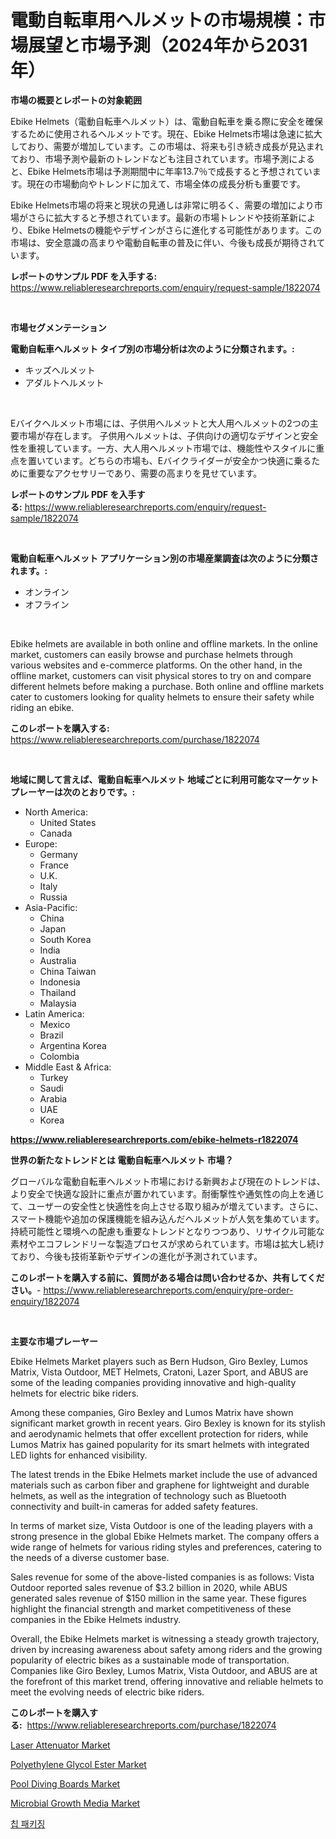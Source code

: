 <p><h1>電動自転車用ヘルメットの市場規模：市場展望と市場予測（2024年から2031年）</h1></p><p><strong>市場の概要とレポートの対象範囲</strong></p>
<p><p>Ebike Helmets（電動自転車ヘルメット）は、電動自転車を乗る際に安全を確保するために使用されるヘルメットです。現在、Ebike Helmets市場は急速に拡大しており、需要が増加しています。この市場は、将来も引き続き成長が見込まれており、市場予測や最新のトレンドなども注目されています。市場予測によると、Ebike Helmets市場は予測期間中に年率13.7％で成長すると予想されています。現在の市場動向やトレンドに加えて、市場全体の成長分析も重要です。</p><p>Ebike Helmets市場の将来と現状の見通しは非常に明るく、需要の増加により市場がさらに拡大すると予想されています。最新の市場トレンドや技術革新により、Ebike Helmetsの機能やデザインがさらに進化する可能性があります。この市場は、安全意識の高まりや電動自転車の普及に伴い、今後も成長が期待されています。</p></p>
<p><strong>レポートのサンプル PDF を入手する:</strong> <a href="https://www.reliableresearchreports.com/enquiry/request-sample/1822074">https://www.reliableresearchreports.com/enquiry/request-sample/1822074</a></p>
<p>&nbsp;</p>
<p><strong>市場セグメンテーション</strong></p>
<p><strong>電動自転車ヘルメット タイプ別の市場分析は次のように分類されます。:</strong></p>
<p><ul><li>キッズヘルメット</li><li>アダルトヘルメット</li></ul></p>
<p>&nbsp;</p>
<p><p>Eバイクヘルメット市場には、子供用ヘルメットと大人用ヘルメットの2つの主要市場が存在します。 子供用ヘルメットは、子供向けの適切なデザインと安全性を重視しています。一方、大人用ヘルメット市場では、機能性やスタイルに重点を置いています。どちらの市場も、Eバイクライダーが安全かつ快適に乗るために重要なアクセサリーであり、需要の高まりを見せています。</p></p>
<p><strong>レポートのサンプル PDF を入手する:</strong>&nbsp;<a href="https://www.reliableresearchreports.com/enquiry/request-sample/1822074">https://www.reliableresearchreports.com/enquiry/request-sample/1822074</a></p>
<p>&nbsp;</p>
<p><strong> 電動自転車ヘルメット アプリケーション別の市場産業調査は次のように分類されます。:</strong></p>
<p><ul><li>オンライン</li><li>オフライン</li></ul></p>
<p>&nbsp;</p>
<p><p>Ebike helmets are available in both online and offline markets. In the online market, customers can easily browse and purchase helmets through various websites and e-commerce platforms. On the other hand, in the offline market, customers can visit physical stores to try on and compare different helmets before making a purchase. Both online and offline markets cater to customers looking for quality helmets to ensure their safety while riding an ebike.</p></p>
<p><strong>このレポートを購入する:</strong>&nbsp; <a href="https://www.reliableresearchreports.com/purchase/1822074">https://www.reliableresearchreports.com/purchase/1822074</a></p>
<p>&nbsp;</p>
<p><strong>地域に関して言えば、電動自転車ヘルメット 地域ごとに利用可能なマーケットプレーヤーは次のとおりです。:</strong></p>
<p><ul>
    <li>
        North America:
        <ul>
            <li>United States</li>
            <li>Canada</li>
        </ul>
    </li>
    <li>
        Europe:
        <ul>
            <li>Germany</li>
            <li>France</li>
            <li>U.K.</li>
            <li>Italy</li>
            <li>Russia</li>
        </ul>
    </li>
    <li>
        Asia-Pacific:
        <ul>
            <li>China</li>
            <li>Japan</li>
            <li>South Korea</li>
            <li>India</li>
            <li>Australia</li>
            <li>China Taiwan</li>
            <li>Indonesia</li>
            <li>Thailand</li>
            <li>Malaysia</li>
        </ul>
    </li>
    <li>
        Latin America:
        <ul>
            <li>Mexico</li>
            <li>Brazil</li>
            <li>Argentina Korea</li>
            <li>Colombia</li>
        </ul>
    </li>
    <li>
        Middle East & Africa:
        <ul>
            <li>Turkey</li>
            <li>Saudi</li>
            <li>Arabia</li>
            <li>UAE</li>
            <li>Korea</li>
        </ul>
    </li>
    </ul></p>
<p><strong><a href="https://www.reliableresearchreports.com/ebike-helmets-r1822074">https://www.reliableresearchreports.com/ebike-helmets-r1822074</a></strong>&nbsp;</p>
<p><strong>世界の新たなトレンドとは 電動自転車ヘルメット 市場？</strong></p>
<p><p>グローバルな電動自転車ヘルメット市場における新興および現在のトレンドは、より安全で快適な設計に重点が置かれています。耐衝撃性や通気性の向上を通じて、ユーザーの安全性と快適性を向上させる取り組みが増えています。さらに、スマート機能や追加の保護機能を組み込んだヘルメットが人気を集めています。持続可能性と環境への配慮も重要なトレンドとなりつつあり、リサイクル可能な素材やエコフレンドリーな製造プロセスが求められています。市場は拡大し続けており、今後も技術革新やデザインの進化が予測されています。</p></p>
<p><strong>このレポートを購入する前に、質問がある場合は問い合わせるか、共有してください。</strong>- <a href="https://www.reliableresearchreports.com/enquiry/pre-order-enquiry/1822074">https://www.reliableresearchreports.com/enquiry/pre-order-enquiry/1822074</a></p>
<p>&nbsp;</p>
<p><strong>主要な市場プレーヤー</strong></p>
<p><p>Ebike Helmets Market players such as Bern Hudson, Giro Bexley, Lumos Matrix, Vista Outdoor, MET Helmets, Cratoni, Lazer Sport, and ABUS are some of the leading companies providing innovative and high-quality helmets for electric bike riders.</p><p>Among these companies, Giro Bexley and Lumos Matrix have shown significant market growth in recent years. Giro Bexley is known for its stylish and aerodynamic helmets that offer excellent protection for riders, while Lumos Matrix has gained popularity for its smart helmets with integrated LED lights for enhanced visibility.</p><p>The latest trends in the Ebike Helmets market include the use of advanced materials such as carbon fiber and graphene for lightweight and durable helmets, as well as the integration of technology such as Bluetooth connectivity and built-in cameras for added safety features.</p><p>In terms of market size, Vista Outdoor is one of the leading players with a strong presence in the global Ebike Helmets market. The company offers a wide range of helmets for various riding styles and preferences, catering to the needs of a diverse customer base.</p><p>Sales revenue for some of the above-listed companies is as follows: Vista Outdoor reported sales revenue of $3.2 billion in 2020, while ABUS generated sales revenue of $150 million in the same year. These figures highlight the financial strength and market competitiveness of these companies in the Ebike Helmets industry.</p><p>Overall, the Ebike Helmets market is witnessing a steady growth trajectory, driven by increasing awareness about safety among riders and the growing popularity of electric bikes as a sustainable mode of transportation. Companies like Giro Bexley, Lumos Matrix, Vista Outdoor, and ABUS are at the forefront of this market trend, offering innovative and reliable helmets to meet the evolving needs of electric bike riders.</p></p>
<p><strong>このレポートを購入する:</strong>&nbsp;&nbsp;<a href="https://www.reliableresearchreports.com/purchase/1822074">https://www.reliableresearchreports.com/purchase/1822074</a></p>
<p><p><a href="https://github.com/dringals/Market-Research-Report-List-3/blob/main/laser-attenuator-market.md">Laser Attenuator Market</a></p><p><a href="https://issuu.com/reportprime-2/docs/polyethylene-glycol-ester-market-size-2030.pptx">Polyethylene Glycol Ester Market</a></p><p><a href="https://www.linkedin.com/pulse/pool-diving-boards-market-key-successful-business-strategy-8eale?trackingId=ttGbacm8w46RRYhxfdqABg%3D%3D">Pool Diving Boards Market</a></p><p><a href="https://issuu.com/reportprime-2/docs/microbial-growth-media-market-size-2030.pptx">Microbial Growth Media Market</a></p><p><a href="https://github.com/vdhdwjyp90142/Market-Research-Report-List-1/blob/main/300933327506.md">칩 패키징</a></p></p>